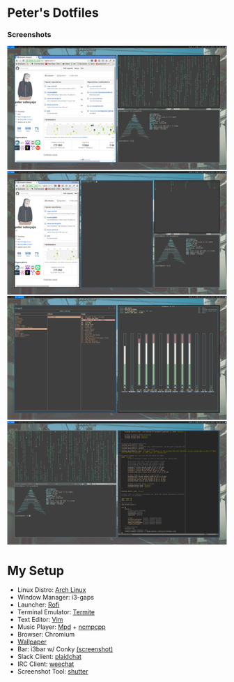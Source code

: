 # Peter's Dotfiles

### Screenshots
![1](shots/1.png)
![2](shots/2.png)
![3](shots/4.png)
![4](shots/5.png)


# My Setup

* Linux Distro: [Arch Linux](https://www.archlinux.org/)
* Window Manager: i3-gaps
* Launcher: [Rofi](https://davedavenport.github.io/rofi/)
* Terminal Emulator: [Termite](https://wiki.archlinux.org/index.php/Termite)
* Text Editor: [Vim](https://github.com/neovim/neovim)
* Music Player: [Mpd](http://www.musicpd.org/) + [ncmpcpp](http://ncmpcpp.rybczak.net/)
* Browser: Chromium
* [Wallpaper](wallpaper.jpg)
* Bar: i3bar w/ Conky [(screenshot)](shots/6.png)
* Slack Client: [plaidchat](https://github.com/plaidchat/plaidchat)
* IRC Client: [weechat](https://weechat.org/)
* Screenshot Tool: [shutter](https://github.com/dzt/dotfiles)
